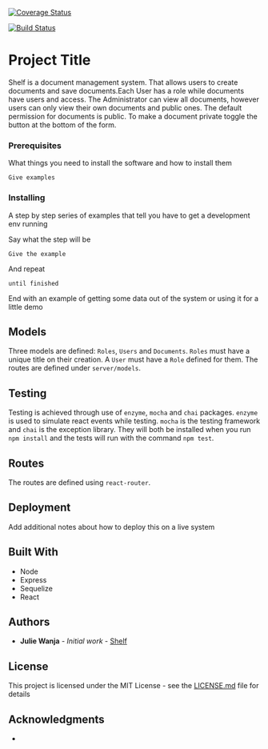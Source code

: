 [![Coverage Status](https://coveralls.io/repos/github/jm-wanja/document_management_system/badge.svg?branch=feature%2F%23146368967%2Ffrontend-structure)](https://coveralls.io/github/jm-wanja/document_management_system?branch=feature%2F%23146368967%2Ffrontend-structure)

[![Build Status](https://travis-ci.org/jm-wanja/document_management_system.svg?branch=master)](https://travis-ci.org/jm-wanja/document_management_system)
# Project Title

Shelf is a document management system. That allows users to create documents and save documents.Each User has a role while documents have users and access. The Administrator can view all documents, however users can only view their own documents and public ones. The default permission for documents is public. To make a document private toggle the button at the bottom of the form. 

### Prerequisites

What things you need to install the software and how to install them

```
Give examples
```

### Installing

A step by step series of examples that tell you have to get a development env running

Say what the step will be

```
Give the example
```

And repeat

```
until finished
```

End with an example of getting some data out of the system or using it for a little demo

## Models

Three models are defined: `Roles`, `Users` and `Documents`. `Roles` must have a unique title on their creation. A `User` must have a `Role` defined for them. The routes are defined under `server/models`.

## Testing

Testing is achieved through use of `enzyme`, `mocha` and `chai` packages. `enzyme` is used to simulate react events while testing. `mocha` is the testing framework and `chai` is the exception library. They will both be installed when you run `npm install` and the tests will run with the command `npm test`.

## Routes

The routes are defined using `react-router`.

## Deployment

Add additional notes about how to deploy this on a live system

## Built With

* Node
* Express
* Sequelize
* React


## Authors

* **Julie Wanja** - *Initial work* - [Shelf](https://github.com/jm-wanja/document_management_system)

## License

This project is licensed under the MIT License - see the [LICENSE.md](LICENSE.md) file for details

## Acknowledgments

* 